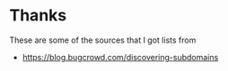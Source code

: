 # Thanks

These are some of the sources that I got lists from
- https://blog.bugcrowd.com/discovering-subdomains
